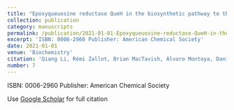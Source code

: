 ```yaml
---
title: "Epoxyqueuosine reductase QueH in the biosynthetic pathway to tRNA queuosine is a unique metalloenzyme"
collection: publication
category: manuscripts
permalink: /publication/2021-01-01-Epoxyqueuosine-reductase-QueH-in-the-biosynthetic-pathway-to-tRNA-queuosine-is-a-unique-metalloenzyme
excerpt: 'ISBN: 0006-2960 Publisher: American Chemical Society'
date: 2021-01-01
venue: 'Biochemistry'
citation: 'Qiang Li, Rémi Zallot, Brian MacTavish, Alvaro Montoya, Daniel Payan, You Hu, John Gerlt, Alexander Angerhofer, Valérie Crécy-Lagard, Steven Bruner. &quot;Epoxyqueuosine reductase QueH in the biosynthetic pathway to tRNA queuosine is a unique metalloenzyme.&quot; Biochemistry, 2021.'
number: 7
---
```

ISBN: 0006-2960 Publisher: American Chemical Society

Use [Google Scholar](https://scholar.google.com/scholar?q=Epoxyqueuosine+reductase+{QueH}+in+the+biosynthetic+pathway+to+{tRNA}+queuosine+is+a+unique+metalloenzyme) for full citation
